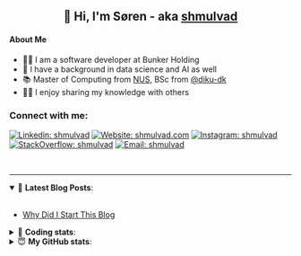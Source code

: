 <h2 align="center">
	👋 Hi, I'm Søren - aka <a href="https://shmulvad.com">shmulvad</a>
</h2>

#### About Me
- 👨‍💻 I am a software developer at Bunker Holding
- 🤖 I have a background in data science and AI as well
- 📚 Master of Computing from [NUS], BSc from [@diku-dk]
- 👨‍🏫 I enjoy sharing my knowledge with others

### Connect with me:

[![Linkedin: shmulvad](https://img.shields.io/badge/shmulvad-blue?style=flat&logo=Linkedin&logoColor=white)][linkedin]
[![Website: shmulvad.com](https://img.shields.io/badge/shmulvad.com-47CCCC?&style=flat&logo=Google-Chrome&logoColor=white)][website]
[![Instagram: shmulvad](https://img.shields.io/badge/-@shmulvad-purple?style=flat&logo=Instagram&logoColor=white)][instagram]
[![StackOverflow: shmulvad](https://img.shields.io/badge/shmulvad-FE7A16?style=flat&logo=stack-overflow&logoColor=white)][stackOverflow]
[![Email: shmulvad](https://img.shields.io/badge/shmulvad-D14836?style=flat&logo=gmail&logoColor=white)][mail]

<br />

---

<details open>
 <summary>📕 <b>Latest Blog Posts</b>: </summary>

<br>

<!-- BLOG-POST-LIST:START -->
- [Why Did I Start This Blog](https://shmulvad.com/blog/why-did-start-this-blog)
<!-- BLOG-POST-LIST:END -->

</details>

<!-- --- -->

<details>
 <summary>🤖 <b>Coding stats</b>: </summary>

<br>

NOTE: Doesn't track coding at work.

<!--START_SECTION:waka-->
![Code Time](http://img.shields.io/badge/Code%20Time-3%2C112%20hrs%202%20mins-blue)

**I'm an Early 🐤** 

```text
🌞 Morning                2009 commits        ██████░░░░░░░░░░░░░░░░░░░   25.87 % 
🌆 Daytime                2956 commits        ██████████░░░░░░░░░░░░░░░   38.07 % 
🌃 Evening                2000 commits        ██████░░░░░░░░░░░░░░░░░░░   25.76 % 
🌙 Night                  800 commits         ███░░░░░░░░░░░░░░░░░░░░░░   10.30 % 
```


📊 **This Week I Spent My Time On** 

```text
💬 Programming Languages: 
Other                    50 mins             ██████████████░░░░░░░░░░░   56.60 % 
Python                   18 mins             █████░░░░░░░░░░░░░░░░░░░░   20.44 % 
SSH Config               13 mins             ████░░░░░░░░░░░░░░░░░░░░░   15.00 % 
CSV                      6 mins              ██░░░░░░░░░░░░░░░░░░░░░░░   06.87 % 
HTML                     0 secs              ░░░░░░░░░░░░░░░░░░░░░░░░░   00.77 % 

🔥 Editors: 
Zsh                      49 mins             ██████████████░░░░░░░░░░░   56.36 % 
VS Code                  37 mins             ███████████░░░░░░░░░░░░░░   42.87 % 
Sublime Text             0 secs              ░░░░░░░░░░░░░░░░░░░░░░░░░   00.77 % 

🐱‍💻 Projects: 
km24-core                46 mins             █████████████░░░░░░░░░░░░   52.77 % 
Terminal                 27 mins             ████████░░░░░░░░░░░░░░░░░   31.46 % 
Unknown Project          13 mins             ████░░░░░░░░░░░░░░░░░░░░░   15.77 % 
```


 Last Updated on 01/05/2025 18:53:44 UTC
<!--END_SECTION:waka-->

</details>

<!-- --- -->

<details>
 <summary>😇 <b>My GitHub stats</b>: </summary>

<br>

<img align="left" alt="shmulvad's Github Stats" src="https://github-readme-stats.vercel.app/api?username=shmulvad&show_icons=true&hide_border=true" />

</details>



[website]: https://shmulvad.com
[linkedin]: https://linkedin.com/in/shmulvad
[instagram]: https://instagram.com/shmulvad
[stackOverflow]: https://stackoverflow.com/users/9248793/shmulvad
[mail]: mailto:shmulvad@gmail.com
[@diku-dk]: https://github.com/diku-dk
[github]: https://github.com/shmulvad
[NUS]: https://www.nus.edu.sg
